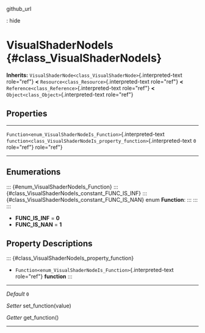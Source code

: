 github\_url

:   hide

VisualShaderNodeIs {#class_VisualShaderNodeIs}
==================

**Inherits:**
`VisualShaderNode<class_VisualShaderNode>`{.interpreted-text role="ref"}
**\<** `Resource<class_Resource>`{.interpreted-text role="ref"} **\<**
`Reference<class_Reference>`{.interpreted-text role="ref"} **\<**
`Object<class_Object>`{.interpreted-text role="ref"}

Properties
----------

  ---------------------------------------------------------------- -------------------------------------------------------------------------- -----
  `Function<enum_VisualShaderNodeIs_Function>`{.interpreted-text   `function<class_VisualShaderNodeIs_property_function>`{.interpreted-text   `0`
  role="ref"}                                                      role="ref"}                                                                

  ---------------------------------------------------------------- -------------------------------------------------------------------------- -----

Enumerations
------------

::: {#enum_VisualShaderNodeIs_Function}
::: {#class_VisualShaderNodeIs_constant_FUNC_IS_INF}
::: {#class_VisualShaderNodeIs_constant_FUNC_IS_NAN}
enum **Function**:
:::
:::
:::

-   **FUNC\_IS\_INF** = **0**
-   **FUNC\_IS\_NAN** = **1**

Property Descriptions
---------------------

::: {#class_VisualShaderNodeIs_property_function}
-   `Function<enum_VisualShaderNodeIs_Function>`{.interpreted-text
    role="ref"} **function**
:::

  ----------- ----------------------
  *Default*   `0`

  *Setter*    set\_function(value)

  *Getter*    get\_function()
  ----------- ----------------------
